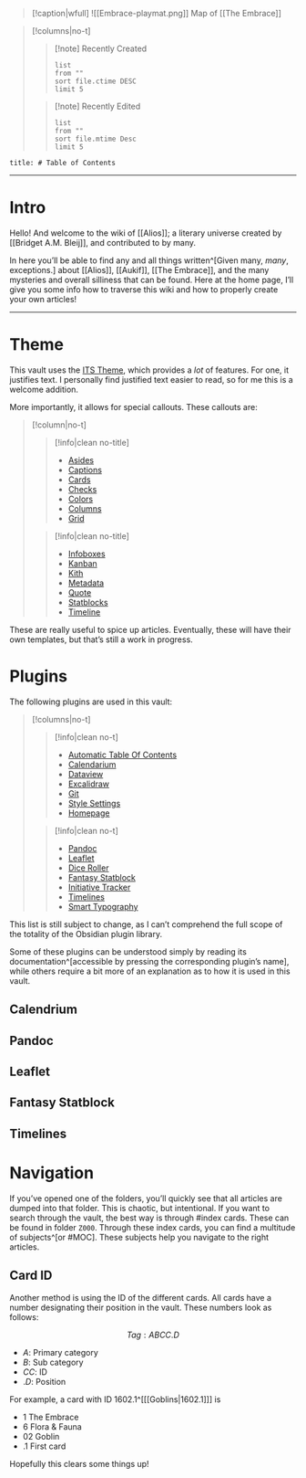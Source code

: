 >[!caption|wfull]
>![[Embrace-playmat.png]]
>Map of [[The Embrace]]

>[!columns|no-t]
>>[!note] Recently Created
>>```dataview
>>list
>>from ""
>>sort file.ctime DESC
>>limit 5
>>```
>
>>[!note] Recently Edited
>>```dataview
>>list
>>from ""
>>sort file.mtime Desc
>>limit 5
>>```

```toc
title: # Table of Contents
```

---

# Intro

Hello! And welcome to the wiki of [[Alios]]; a literary universe created by [[Bridget A.M. Bleij]], and contributed to by many.

In here you’ll be able to find any and all things written^[Given many, *many*, exceptions.] about [[Alios]], [[Aukif]], [[The Embrace]], and the many mysteries and overall silliness that can be found. Here at the home page, I’ll give you some info how to traverse this wiki and how to properly create your own articles!

---

# Theme

This vault uses the [ITS Theme](https://publish.obsidian.md/slrvb-docs/ITS+Theme/ITS+Theme), which provides a *lot* of features. For one, it justifies text. I personally find justified text easier to read, so for me this is a welcome addition.

More importantly, it allows for special callouts. These callouts are:

> [!column|no-t]
> 
>> [!info|clean no-title]
>> - [Asides](https://publish.obsidian.md/slrvb-docs/ITS+Theme/Callouts/Callout+-+Asides)
>> - [Captions](https://publish.obsidian.md/slrvb-docs/ITS+Theme/Callouts/Callout+-+Captions)
>> - [Cards](https://publish.obsidian.md/slrvb-docs/ITS+Theme/Callouts/Callout+-+Cards)
>> - [Checks](https://publish.obsidian.md/slrvb-docs/ITS+Theme/Callouts/Callout+-+Checks)
>> - [Colors](https://publish.obsidian.md/slrvb-docs/ITS+Theme/Callouts/Callout+-+Colors)
>> - [Columns](https://publish.obsidian.md/slrvb-docs/ITS+Theme/Callouts/Callout+-+Columns)
>> - [Grid](https://publish.obsidian.md/slrvb-docs/ITS+Theme/Callouts/Callout+-+Grid)
>
>> [!info|clean no-title]
>> - [Infoboxes](https://publish.obsidian.md/slrvb-docs/ITS+Theme/Callouts/Callout+-+Infoboxes)
>> - [Kanban](https://publish.obsidian.md/slrvb-docs/ITS+Theme/Callouts/Callout+-+Kanban)
>> - [Kith](https://publish.obsidian.md/slrvb-docs/ITS+Theme/Callouts/Callout+-+Kith)
>> - [Metadata](https://publish.obsidian.md/slrvb-docs/ITS+Theme/Callouts/Callout+-+Metadata)
>> - [Quote](https://publish.obsidian.md/slrvb-docs/ITS+Theme/Callouts/Callout+-+Quote)
>> - [Statblocks](https://publish.obsidian.md/slrvb-docs/ITS+Theme/Callouts/Callout+-+Statblocks)
>> - [Timeline](https://publish.obsidian.md/slrvb-docs/ITS+Theme/Callouts/Callout+-+Timeline)

These are really useful to spice up articles. Eventually, these will have their own templates, but that’s still a work in progress.

# Plugins

The following plugins are used in this vault:

>[!columns|no-t]
>>[!info|clean no-t]
>> - [Automatic Table Of Contents](https://github.com/johansatge/obsidian-automatic-table-of-contents)
>> - [Calendarium](https://plugins.javalent.com/calendarium)
>> - [Dataview](https://blacksmithgu.github.io/obsidian-dataview/)
>> - [Excalidraw](https://github.com/zsviczian/obsidian-excalidraw-plugin)
>> - [Git](https://publish.obsidian.md/git-doc/Start+here)
>> - [Style Settings](https://github.com/mgmeyers/obsidian-style-settings)
>> - [Homepage](https://github.com/mirnovov/obsidian-homepage)
>
>>[!info|clean no-t]
>> - [Pandoc](https://github.com/OliverBalfour/obsidian-pandoc)
>> - [Leaflet](https://plugins.javalent.com/Leaflet)
>> - [Dice Roller](https://plugins.javalent.com/Dice+Roller/Dice+Roller)
>> - [Fantasy Statblock](https://plugins.javalent.com/statblocks)
>> - [Initiative Tracker](https://plugins.javalent.com/it)
>> - [Timelines](https://github.com/Darakah/obsidian-timelines)
>> - [Smart Typography](https://github.com/mgmeyers/obsidian-smart-typography)

This list is still subject to change, as I can’t comprehend the full scope of the totality of the Obsidian plugin library.

Some of these plugins can be understood simply by reading its documentation^[accessible by pressing the corresponding plugin’s name], while others require a bit more of an explanation as to how it is used in this vault.

## Calendrium

## Pandoc

## Leaflet

## Fantasy Statblock

## Timelines

# Navigation

If you’ve opened one of the folders, you’ll quickly see that all articles are dumped into that folder. This is chaotic, but intentional. If you want to search through the vault, the best way is through #index cards. These can be found in folder `Z000`. Through these index cards, you can find a multitude of subjects^[or #MOC]. These subjects help you navigate to the right articles.

## Card ID

Another method is using the ID of the different cards. All cards have a number designating their position in the vault. These numbers look as follows:

$$
Tag: ABCC.D
$$

- $A$: Primary category
- $B$: Sub category
- $CC$: ID
- $.D$: Position

For example, a card with ID $1602.1$^[[[Goblins|1602.1]]] is

- $1$ The Embrace
- $6$ Flora & Fauna
- $02$ Goblin
- $.1$ First card

Hopefully this clears some things up!